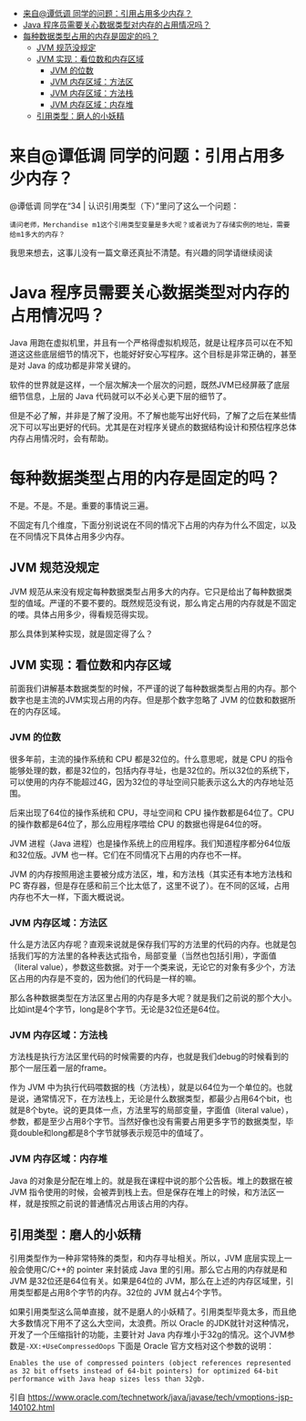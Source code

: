 

- [来自@谭低调 同学的问题：引用占用多少内存？](#%e6%9d%a5%e8%87%aa%e8%b0%ad%e4%bd%8e%e8%b0%83-%e5%90%8c%e5%ad%a6%e7%9a%84%e9%97%ae%e9%a2%98%e5%bc%95%e7%94%a8%e5%8d%a0%e7%94%a8%e5%a4%9a%e5%b0%91%e5%86%85%e5%ad%98)
- [Java 程序员需要关心数据类型对内存的占用情况吗？](#java-%e7%a8%8b%e5%ba%8f%e5%91%98%e9%9c%80%e8%a6%81%e5%85%b3%e5%bf%83%e6%95%b0%e6%8d%ae%e7%b1%bb%e5%9e%8b%e5%af%b9%e5%86%85%e5%ad%98%e7%9a%84%e5%8d%a0%e7%94%a8%e6%83%85%e5%86%b5%e5%90%97)
- [每种数据类型占用的内存是固定的吗？](#%e6%af%8f%e7%a7%8d%e6%95%b0%e6%8d%ae%e7%b1%bb%e5%9e%8b%e5%8d%a0%e7%94%a8%e7%9a%84%e5%86%85%e5%ad%98%e6%98%af%e5%9b%ba%e5%ae%9a%e7%9a%84%e5%90%97)
  - [JVM 规范没规定](#jvm-%e8%a7%84%e8%8c%83%e6%b2%a1%e8%a7%84%e5%ae%9a)
  - [JVM 实现：看位数和内存区域](#jvm-%e5%ae%9e%e7%8e%b0%e7%9c%8b%e4%bd%8d%e6%95%b0%e5%92%8c%e5%86%85%e5%ad%98%e5%8c%ba%e5%9f%9f)
    - [JVM 的位数](#jvm-%e7%9a%84%e4%bd%8d%e6%95%b0)
    - [JVM 内存区域：方法区](#jvm-%e5%86%85%e5%ad%98%e5%8c%ba%e5%9f%9f%e6%96%b9%e6%b3%95%e5%8c%ba)
    - [JVM 内存区域：方法栈](#jvm-%e5%86%85%e5%ad%98%e5%8c%ba%e5%9f%9f%e6%96%b9%e6%b3%95%e6%a0%88)
    - [JVM 内存区域：内存堆](#jvm-%e5%86%85%e5%ad%98%e5%8c%ba%e5%9f%9f%e5%86%85%e5%ad%98%e5%a0%86)
  - [引用类型：磨人的小妖精](#%e5%bc%95%e7%94%a8%e7%b1%bb%e5%9e%8b%e7%a3%a8%e4%ba%ba%e7%9a%84%e5%b0%8f%e5%a6%96%e7%b2%be)

# 来自@谭低调 同学的问题：引用占用多少内存？

@谭低调 同学在“34 | 认识引用类型（下）”里问了这么一个问题：

```
请问老师，Merchandise m1这个引用类型变量是多大呢？或者说为了存储实例的地址，需要给m1多大的内存？
```

我思来想去，这事儿没有一篇文章还真扯不清楚。有兴趣的同学请继续阅读

# Java 程序员需要关心数据类型对内存的占用情况吗？

Java 用跑在虚拟机里，并且有一个严格得虚拟机规范，就是让程序员可以在不知道这这些底层细节的情况下，也能好好安心写程序。这个目标是非常正确的，甚至是对 Java 的成功都是非常关键的。

软件的世界就是这样，一个层次解决一个层次的问题，既然JVM已经屏蔽了底层细节信息，上层的 Java 代码就可以不必关心更下层的细节了。

但是不必了解，并非是了解了没用。不了解也能写出好代码，了解了之后在某些情况下可以写出更好的代码。尤其是在对程序关键点的数据结构设计和预估程序总体内存占用情况时，会有帮助。

# 每种数据类型占用的内存是固定的吗？

不是。不是。不是。重要的事情说三遍。

不固定有几个维度，下面分别说说在不同的情况下占用的内存为什么不固定，以及在不同情况下具体占用多少内存。

## JVM 规范没规定

JVM 规范从来没有规定每种数据类型占用多大的内存。它只是给出了每种数据类型的值域。严谨的不要不要的。既然规范没有说，那么肯定占用的内存就是不固定的喽。具体占用多少，得看规范得实现。

那么具体到某种实现，就是固定得了么？

## JVM 实现：看位数和内存区域

前面我们讲解基本数据类型的时候，不严谨的说了每种数据类型占用的内存。那个数字也是主流的JVM实现占用的内存。但是那个数字忽略了 JVM 的位数和数据所在的内存区域。

### JVM 的位数

很多年前，主流的操作系统和 CPU 都是32位的。什么意思呢，就是 CPU 的指令能够处理的数，都是32位的，包括内存寻址，也是32位的。所以32位的系统下，可以使用的内存不能超过4G，因为32位的寻址空间只能表示这么大的内存地址范围。

后来出现了64位的操作系统和 CPU，寻址空间和 CPU 操作数都是64位了。CPU的操作数都是64位了，那么应用程序喂给 CPU 的数据也得是64位的呀。

JVM 进程（Java 进程）也是操作系统上的应用程序。我们知道程序都分64位版和32位版。JVM 也一样。它们在不同情况下占用的内存也不一样。

JVM 的内存按照用途主要被分成方法区，堆，和方法栈（其实还有本地方法栈和 PC 寄存器，但是存在感和前三个比太低了，这里不说了）。在不同的区域，占用内存也不大一样，下面大概说说。

### JVM 内存区域：方法区

什么是方法区内存呢？直观来说就是保存我们写的方法里的代码的内存。也就是包括我们写的方法里的各种表达式指令，局部变量（当然也包括引用），字面值（literal value），参数这些数据。对于一个类来说，无论它的对象有多少个，方法区占用的内存是不变的，因为他们的代码是一样的嘛。

那么各种数据类型在方法区里占用的内存是多大呢？就是我们之前说的那个大小。比如int是4个字节，long是8个字节。无论是32位还是64位。

### JVM 内存区域：方法栈

方法栈是执行方法区里代码的时候需要的内存，也就是我们debug的时候看到的那个一层压着一层的frame。

作为 JVM 中为执行代码喂数据的栈（方法栈），就是以64位为一个单位的。也就是说，通常情况下，在方法栈上，无论是什么数据类型，都最少占用64个bit，也就是8个byte。说的更具体一点，方法里写的局部变量，字面值（literal value），参数，都是至少占用8个字节。当然好像也没有需要占用更多字节的数据类型，毕竟double和long都是8个字节就够表示规范中的值域了。

### JVM 内存区域：内存堆

Java 的对象是分配在堆上的。就是我在课程中说的那个公告板。堆上的数据在被 JVM 指令使用的时候，会被弄到栈上去。但是保存在堆上的时候，和方法区一样，就是按照之前说的普通情况占用该占用的内存。

## 引用类型：磨人的小妖精

引用类型作为一种非常特殊的类型，和内存寻址相关。所以，JVM 底层实现上一般会使用C/C++的 pointer 来封装成 Java 里的引用。那么它占用的内存就是和 JVM 是32位还是64位有关。如果是64位的 JVM，那么在上述的内存区域里，引用类型都是占用8个字节的内存。32位的 JVM 就占4个字节。

如果引用类型这么简单直接，就不是磨人的小妖精了。引用类型毕竟太多，而且绝大多数情况下用不了这么大空间，太浪费。所以 Oracle 的JDK就针对这种情况，开发了一个压缩指针的功能，主要针对 Java 内存堆小于32g的情况。这个JVM参数是`-XX:+UseCompressedOops` 下面是 Oracle 官方文档对这个参数的说明：

```
Enables the use of compressed pointers (object references represented as 32 bit offsets instead of 64-bit pointers) for optimized 64-bit performance with Java heap sizes less than 32gb.
```

引自 https://www.oracle.com/technetwork/java/javase/tech/vmoptions-jsp-140102.html


